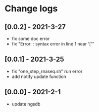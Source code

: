 # Change logs

## [0.0.2] - 2021-3-27

- fix some doc error
- fix "Error: <stdin>: syntax error in line 1 near '['"

## [0.0.1] - 2021-3-25

- fix "one_step_rnaseq.sh" run error
- add notify update function

## [0.0.0] - 2021-2-1

- update ngsdb
